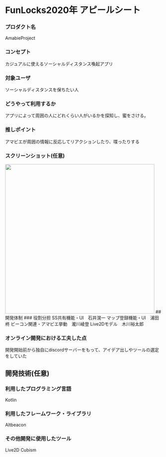 # FunLocks2020年 アピールシート

### プロダクト名
AmabieProject

### コンセプト
カジュアルに使えるソーシャルディスタンス喚起アプリ

### 対象ユーザ
ソーシャルディスタンスを保ちたい人

### どうやって利用するか
アプリによって周囲の人にどれくらい人がいるかを探知し、蜜をさける。

### 推しポイント
アマビエが周囲の情報に反応してリアクションしたり、喋ったりする

### スクリーンショット(任意)
<img src="https://user-images.githubusercontent.com/17905349/102667875-d4d8a100-41cd-11eb-8bce-4410ca49a3ac.png" width="480">
## 開発体制
### 役割分担
SS共有機能・UI　石井滉一
マップ登録機能・UI　浦田柊
ビーコン関連・アマビエ挙動　瀧川崚登
Live2Dモデル　木川裕太郎

### オンライン開発における工夫した点
開発開始前から独自にdiscordサーバーをもって、アイデア出しやツールの選定をしていた

## 開発技術(任意)
### 利用したプログラミング言語
Kotlin

### 利用したフレームワーク・ライブラリ
Altbeacon

### その他開発に使用したツール
Live2D Cubism
